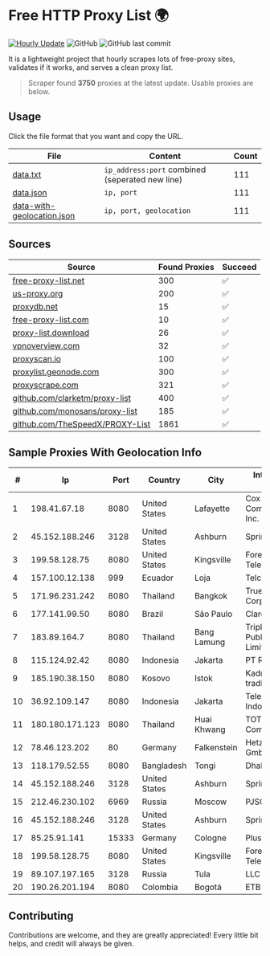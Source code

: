 
# Free HTTP Proxy List 🌍

[![Hourly Update](https://github.com/mertguvencli/http-proxy-list/actions/workflows/main.yml/badge.svg?branch=main)](https://github.com/mertguvencli/http-proxy-list/actions/workflows/main.yml)
![GitHub](https://img.shields.io/github/license/mertguvencli/http-proxy-list)
![GitHub last commit](https://img.shields.io/github/last-commit/mertguvencli/http-proxy-list)

It is a lightweight project that hourly scrapes lots of free-proxy sites, validates if it works, and serves a clean proxy list.


> Scraper found **3750** proxies at the latest update. Usable proxies are below.

## Usage

Click the file format that you want and copy the URL.


|File|Content|Count|
|----|-------|-----|
|[data.txt](https://raw.githubusercontent.com/mertguvencli/http-proxy-list/main/proxy-list/data.txt)|`ip_address:port` combined (seperated new line)|111|
|[data.json](https://raw.githubusercontent.com/mertguvencli/http-proxy-list/main/proxy-list/data.json)|`ip, port`|111|
|[data-with-geolocation.json](https://raw.githubusercontent.com/mertguvencli/http-proxy-list/main/proxy-list/data-with-geolocation.json)|`ip, port, geolocation`|111|

## Sources

|Source|Found Proxies|Succeed|
|------|-------------|-------|
|[free-proxy-list.net](https://free-proxy-list.net)|300|✅|
|[us-proxy.org](https://www.us-proxy.org)|200|✅|
|[proxydb.net](http://proxydb.net)|15|✅|
|[free-proxy-list.com](https://free-proxy-list.com/?page=&port=&type%5B%5D=http&type%5B%5D=https&up_time=0&search=Search)|10|✅|
|[proxy-list.download](https://www.proxy-list.download/HTTP)|26|✅|
|[vpnoverview.com](https://vpnoverview.com/privacy/anonymous-browsing/free-proxy-servers)|32|✅|
|[proxyscan.io](https://www.proxyscan.io)|100|✅|
|[proxylist.geonode.com](https://proxylist.geonode.com/api/proxy-list?limit=300&page=1&sort_by=lastChecked&sort_type=desc&protocols=http,https)|300|✅|
|[proxyscrape.com](https://api.proxyscrape.com/v2/?request=displayproxies&protocol=http&timeout=10000&country=all&ssl=all&anonymity=all)|321|✅|
|[github.com/clarketm/proxy-list](https://raw.githubusercontent.com/clarketm/proxy-list/master/proxy-list-raw.txt)|400|✅|
|[github.com/monosans/proxy-list](https://raw.githubusercontent.com/monosans/proxy-list/main/proxies/http.txt)|185|✅|
|[github.com/TheSpeedX/PROXY-List](https://raw.githubusercontent.com/TheSpeedX/PROXY-List/master/http.txt)|1861|✅|


## Sample Proxies With Geolocation Info

|#|Ip|Port|Country|City|Internet Service Provider|
|-|--|----|-------|----|-------------------------|
|1|198.41.67.18|8080|United States|Lafayette|Cox Communications Inc.|
|2|45.152.188.246|3128|United States|Ashburn|Sprint|
|3|199.58.128.75|8080|United States|Kingsville|Foremost Telecommunications|
|4|157.100.12.138|999|Ecuador|Loja|Telconet S.A|
|5|171.96.231.242|8080|Thailand|Bangkok|True Internet Corporation CO. Ltd.|
|6|177.141.99.50|8080|Brazil|São Paulo|Claro S.A.|
|7|183.89.164.7|8080|Thailand|Bang Lamung|Triple T Broadband Public Company Limited|
|8|115.124.92.42|8080|Indonesia|Jakarta|PT Remala Abadi|
|9|185.190.38.150|8080|Kosovo|Istok|Kadri Haxhiaj trading as "B.I."|
|10|36.92.109.147|8080|Indonesia|Jakarta|Telekomunikasi Indonesia|
|11|180.180.171.123|8080|Thailand|Huai Khwang|TOT Public Company Limited|
|12|78.46.123.202|80|Germany|Falkenstein|Hetzner Online GmbH|
|13|118.179.52.55|8080|Bangladesh|Tongi|Dhakacom Limited|
|14|45.152.188.246|3128|United States|Ashburn|Sprint|
|15|212.46.230.102|6969|Russia|Moscow|PJSC "Vimpelcom"|
|16|45.152.188.246|3128|United States|Ashburn|Sprint|
|17|85.25.91.141|15333|Germany|Cologne|PlusServer GmbH|
|18|199.58.128.75|8080|United States|Kingsville|Foremost Telecommunications|
|19|89.107.197.165|3128|Russia|Tula|LLC TK Altair|
|20|190.26.201.194|8080|Colombia|Bogotá|ETB - Colombia|



## Contributing

Contributions are welcome, and they are greatly appreciated! Every
little bit helps, and credit will always be given.


